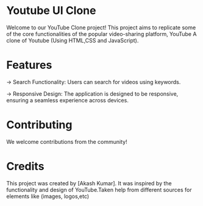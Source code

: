 # Youtube UI Clone

Welcome to our YouTube Clone project! This project aims to replicate some of the core functionalities of the popular video-sharing platform, YouTube
A clone of Youtube (Using HTML,CSS and JavaScript).

# Features

-> Search Functionality: Users can search for videos using keywords.

-> Responsive Design: The application is designed to be responsive, ensuring a seamless 
   experience across devices.


# Contributing
We welcome contributions from the community!

# Credits
This project was created by [Akash Kumar]. It was inspired by the functionality and design of YouTube.Taken help from different sources for elements like (images, logos,etc)
